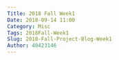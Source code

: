 ```yaml
---
Title: 2018 Fall Week1
Date: 2018-09-14 11:00
Category: Misc
Tags: 2018Fall-Week1
Slug: 2018-Fall-Project-Blog-Week1
Author: 40423146
---
```




<!-- PELICAN_END_SUMMARY -->